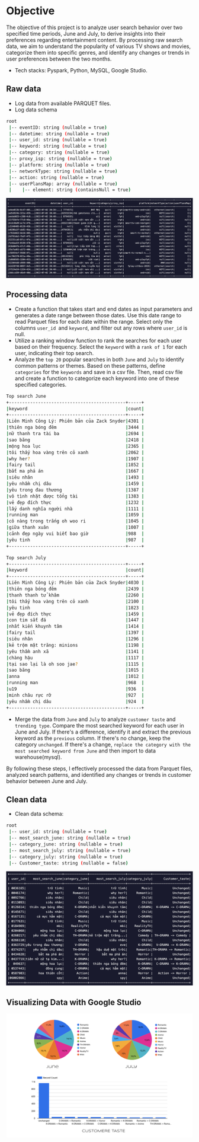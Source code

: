 # **Objective**

The objective of this project is to analyze user search behavior over two specified time periods, June and July, to derive insights into their preferences regarding entertainment content. By processing raw search data, we aim to understand the popularity of various TV shows and movies, categorize them into specific genres, and identify any changes or trends in user preferences between the two months.

- Tech stacks: Pyspark, Python, MySQL, Google Studio.

## **Raw data**

- Log data from available PARQUET files.
- Log data schema

```sh
root
 |-- eventID: string (nullable = true)
 |-- datetime: string (nullable = true)
 |-- user_id: string (nullable = true)
 |-- keyword: string (nullable = true)
 |-- category: string (nullable = true)
 |-- proxy_isp: string (nullable = true)
 |-- platform: string (nullable = true)
 |-- networkType: string (nullable = true)
 |-- action: string (nullable = true)
 |-- userPlansMap: array (nullable = true)
 |    |-- element: string (containsNull = true)
```

![log_data](https://github.com/taoxintuyenbo/travinhese/blob/main/asset2/logdata.png?raw=true)

## **Processing data**

- Create a function that takes start and end dates as input parameters and generates a date range between those dates. Use this date range to read Parquet files for each date within the range. Select only the columns `user_id `and `keyword`, and filter out any rows where `user_id` is null.
- Utilize a ranking window function to rank the searches for each user based on their frequency. Select the `keyword` with a `rank of 1` for each user, indicating their top search.
- Analyze the `top 20` popular searches in both `June` and `July` to identify common patterns or themes. Based on these patterns, define `categories` for the `keywords` and save in a csv file. Then, read csv file and create a function to categorize each keyword into one of these specified categories.
```sh
Top search June
+--------------------------------------------+-----+
|keyword                                     |count|
+--------------------------------------------+-----+
|Liên Minh Công Lý: Phiên bản của Zack Snyder|4301 |
|thiên nga bóng đêm                          |3444 |
|nữ thanh tra tài ba                         |2694 |
|sao băng                                    |2418 |
|mộng hoa lục                                |2365 |
|tôi thấy hoa vàng trên cỏ xanh              |2062 |
|why her?                                    |1907 |
|fairy tail                                  |1852 |
|bắt ma phá án                               |1667 |
|siêu nhân                                   |1493 |
|yêu nhầm chị dâu                            |1459 |
|yêu trong đau thương                        |1387 |
|vô tình nhặt được tổng tài                  |1383 |
|vẻ đẹp đích thực                            |1232 |
|lấy danh nghĩa người nhà                    |1111 |
|running man                                 |1059 |
|cô nàng trong trắng oh woo ri               |1045 |
|giữa thanh xuân                             |1007 |
|cảnh đẹp ngày vui biết bao giờ              |988  |
|yêu tinh                                    |987  |
+--------------------------------------------+-----+
```

```sh
Top search July
+--------------------------------------------+-----+
|keyword                                     |count|
+--------------------------------------------+-----+
|Liên Minh Công Lý: Phiên bản của Zack Snyder|4030 |
|thiên nga bóng đêm                          |2439 |
|thanh thanh tử khâm                         |2260 |
|tôi thấy hoa vàng trên cỏ xanh              |2100 |
|yêu tinh                                    |1823 |
|vẻ đẹp đích thực                            |1459 |
|con tim sắt đá                              |1447 |
|nhất kiến khuynh tâm                        |1414 |
|fairy tail                                  |1397 |
|siêu nhân                                   |1296 |
|kẻ trộm mặt trăng: minions                  |1198 |
|yêu thầm anh xã                             |1141 |
|chàng hậu                                   |1117 |
|tại sao lại là oh soo jae?                  |1115 |
|sao băng                                    |1015 |
|anna                                        |1012 |
|running man                                 |968  |
|u19                                         |936  |
|minh châu rực rỡ                            |927  |
|yêu nhầm chị dâu                            |924  |
+--------------------------------------------+-----+
```
- Merge the data from `June` and `July` to analyze `customer taste` and `trending type`. Compare the most searched keyword for each user in June and July. If there's a difference, identify it and extract the previous keyword as the `previous` column. If there's no change, keep the category `unchanged`. If there's a change, `replace the category with the most searched keyword from June` and then import to data warehouse(mysql).

By following these steps, I effectively processed the data from Parquet files, analyzed search patterns, and identified any changes or trends in customer behavior between June and July.

## **Clean data**

- Clean data schema:

```sh
root
 |-- user_id: string (nullable = true)
 |-- most_search_june: string (nullable = true)
 |-- category_june: string (nullable = true)
 |-- most_search_july: string (nullable = true)
 |-- category_july: string (nullable = true)
 |-- Customer_taste: string (nullable = false)
```

![clean_data](https://github.com/taoxintuyenbo/travinhese/blob/main/asset2/clean_data.png?raw=true)

## **Visualizing Data with Google Studio**

![visualize_googlestudio](https://github.com/taoxintuyenbo/travinhese/blob/main/asset2/cleandata_chart.png?raw=true)
